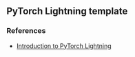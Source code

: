 ## PyTorch Lightning template

### References
- [Introduction to PyTorch Lightning](https://pytorch-lightning.readthedocs.io/en/latest/notebooks/lightning_examples/mnist-hello-world.html)
